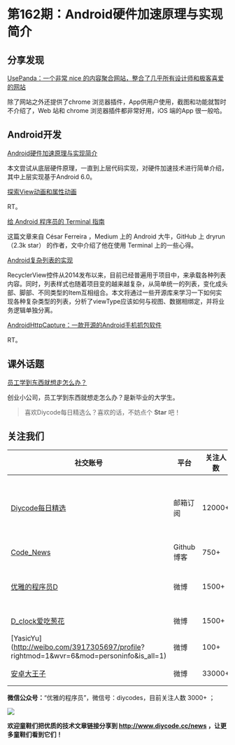 # 第162期：Android硬件加速原理与实现简介

## 分享发现
[UsePanda：一个非常 nice 的内容聚合网站，整合了几乎所有设计师和极客喜爱的网站](https://www.diycode.cc/topics/576)

除了网站之外还提供了chrome 浏览器插件，App供用户使用，截图和功能就暂时不介绍了，Web 站和 chrome 浏览器插件都非常好用，iOS 端的App 很一般哈。

## Android开发

[Android硬件加速原理与实现简介](http://mp.weixin.qq.com/s/MQpyO0JNWjmdBn2uAAHUgA)

本文尝试从底层硬件原理，一直到上层代码实现，对硬件加速技术进行简单介绍，其中上层实现基于Android 6.0。

[探索View动画和属性动画](http://www.jianshu.com/p/37ccbf95e24c)

RT。

[给 Android 程序员的 Terminal 指南](http://mp.weixin.qq.com/s/ZohTG93TAPssPtahvUOPRA)

这篇文章来自 César Ferreira ，Medium 上的 Android 大牛，GitHub 上 dryrun （2.3k star） 的作者，文中介绍了他在使用 Terminal 上的一些心得。

[Android复杂列表的实现](http://www.jianshu.com/p/cf541b4d6476)

RecyclerView控件从2014发布以来，目前已经普遍用于项目中，来承载各种列表内容。同时，列表样式也随着项目变的越来越复杂，从简单统一的列表，变化成头部、脚部、不同类型的Item互相组合。本文将通过一些开源库来学习一下如何实现各种复杂类型的列表，分析了viewType应该如何与视图、数据相绑定，并将业务逻辑单独分离。

[AndroidHttpCapture：一款开源的Android手机抓包软件](https://github.com/JZ-Darkal/AndroidHttpCapture)

RT。

## 课外话题

[员工学到东西就想走怎么办？](https://www.zhihu.com/question/35596089)

创业小公司，员工学到东西就想走怎么办？是新毕业的大学生。

> 喜欢Diycode每日精选么？喜欢的话，不妨点个 **Star** 吧！

## 关注我们

| 社交账号  |  平台  | 关注人数 | 说明 |
| -------- | -------- | -------- | -------- |
| [Diycode每日精选](http://list.qq.com/cgi-bin/qf_invite?id=d469993d2c888e971c0fbb2309c4d84256968386b126b967)|   邮箱订阅  | 12000+ | 每日分享一次Android、iOS、Swfit技术干货  |
| [Code_News](https://github.com/DiyCodes/code_news) |    Github博客  |750+ | 每日邮件推送列表  |
| [优雅的程序员D](http://weibo.com/u/5891258264) |   微博  | 1500+ | 官方微博，每日分享开源信息  |
| [D_clock爱吃葱花](http://weibo.com/u/2480694892)  |   微博  | 1500+ | 日报发起人  |
|[YasicYu](http://weibo.com/3917305697/profile? rightmod=1&wvr=6&mod=personinfo&is_all=1)  |   微博  | 100+ | 日报发起人  |
|[安卓大王子](http://weibo.com/apkbus/)   |   微博  | 33000+ | 日报发起人  |

**微信公众号：**“优雅的程序员”，微信号：diycodes，目前关注人数 3000+ ；

![](http://upload-images.jianshu.io/upload_images/1846413-b42abfa70f909099.jpg?imageMogr2/auto-orient/strip%7CimageView2/2/w/1240)

**欢迎童鞋们把优质的技术文章链接分享到 http://www.diycode.cc/news ，让更多童鞋们看到它们！**

